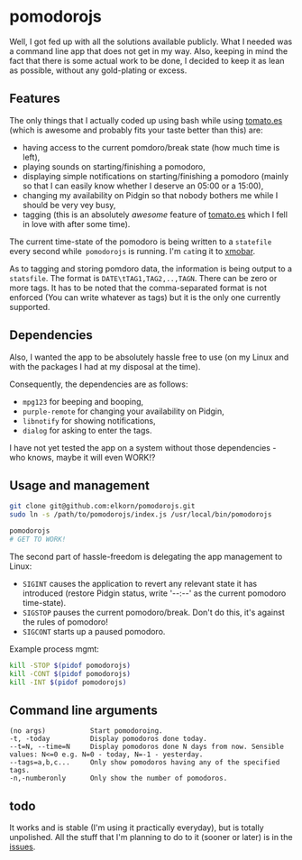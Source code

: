pomodorojs
===

Well, I got fed up with all the solutions available publicly.
What I needed was a command line app that does not get in my way.
Also, keeping in mind the fact that there is some actual work to be done, I decided to keep it as lean as possible, without any gold-plating or excess.

Features
---

The only things that I actually coded up using bash while using [tomato.es](http://tomato.es/) (which is awesome and probably fits your taste better than this) are:
- having access to the current pomdoro/break state (how much time is left),
- playing sounds on starting/finishing a pomodoro,
- displaying simple notifications on starting/finishing a pomodoro (mainly so that I can easily know  whether I deserve an 05:00 or a 15:00),
- changing my availability on Pidgin so that nobody bothers me while I should be very vey busy,
- tagging (this is an absolutely *awesome* feature of [tomato.es](http://tomato.es/) which I fell in love with after some time).

The current time-state of the pomodoro is being written to a `statefile` every second while` pomodorojs` is running.
I'm `cat`ing it to [xmobar](http://projects.haskell.org/xmobar/).

As to tagging and storing pomdoro data, the information is being output to a `statsfile`.
The format is `DATE\tTAG1,TAG2,..,TAGN`.
There can be zero or more tags.
It has to be noted that the comma-separated format is not enforced (You can write whatever as tags) but it is the only one currently supported.

Dependencies
---

Also, I wanted the app to be absolutely hassle free to use (on my Linux and with the packages I had at my disposal at the time).

Consequently, the dependencies are as follows:
- `mpg123` for beeping and booping,
- `purple-remote` for changing your availability on Pidgin,
- `libnotify` for showing notifications,
- `dialog` for asking to enter the tags.

I have not yet tested the app on a system without those dependencies - who knows, maybe it will even WORK!?

Usage and management
---

```bash
git clone git@github.com:elkorn/pomodorojs.git
sudo ln -s /path/to/pomodorojs/index.js /usr/local/bin/pomodorojs

pomodorojs
# GET TO WORK!
```

The second part of hassle-freedom is delegating the app management to Linux:
- `SIGINT` causes the application to revert any relevant state it has introduced (restore Pidgin status, write '--:--' as the current pomodoro time-state).
- `SIGSTOP` pauses the current pomodoro/break. Don't do this, it's against the rules of pomodoro!
- `SIGCONT` starts up a paused pomodoro.

Example process mgmt:

```bash
kill -STOP $(pidof pomodorojs)
kill -CONT $(pidof pomodorojs)
kill -INT $(pidof pomodorojs)
```

Command line arguments
--- 

```
(no args)           Start pomodoroing.
-t, -today          Display pomodoros done today.
--t=N, --time=N     Display pomodoros done N days from now. Sensible values: N<=0 e.g. N=0 - today, N=-1 - yesterday.
--tags=a,b,c...     Only show pomodoros having any of the specified tags.
-n,-numberonly      Only show the number of pomodoros.
```
todo
---

It works and is stable (I'm using it practically everyday), but is totally unpolished.
All the stuff that I'm planning to do to it (sooner or later) is in the [issues](https://github.com/elkorn/pomodorojs/issues).
